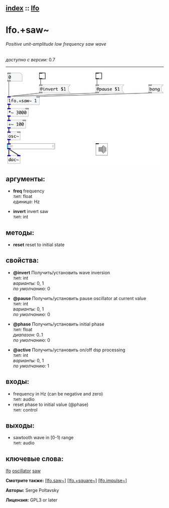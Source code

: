 [index](index.html) :: [lfo](category_lfo.html)
---

# lfo.+saw~

###### Positive unit-amplitude low frequency saw wave

*доступно с версии:* 0.7

---




[![example](../examples/img/lfo.%2Bsaw~.jpg)](../examples/pd/lfo.%2Bsaw~.pd)



## аргументы:

* **freq**
frequency<br>
_тип:_ float<br>
_единица:_ Hz<br>

* **invert**
invert saw<br>
_тип:_ int<br>



## методы:

* **reset**
reset to initial state<br>




## свойства:

* **@invert** 
Получить/установить wave inversion<br>
_тип:_ int<br>
_варианты:_ 0, 1<br>
_по умолчанию:_ 0<br>

* **@pause** 
Получить/установить pause oscillator at current value<br>
_тип:_ int<br>
_варианты:_ 0, 1<br>
_по умолчанию:_ 0<br>

* **@phase** 
Получить/установить initial phase<br>
_тип:_ float<br>
_диапазон:_ 0..1<br>
_по умолчанию:_ 0<br>

* **@active** 
Получить/установить on/off dsp processing<br>
_тип:_ int<br>
_варианты:_ 0, 1<br>
_по умолчанию:_ 1<br>



## входы:

* frequency in Hz (can be negative and zero)<br>
_тип:_ audio
* reset phase to initial value (@phase)<br>
_тип:_ control



## выходы:

* sawtooth wave in [0-1) range<br>
_тип:_ audio



## ключевые слова:

[lfo](keywords/lfo.html)
[oscillator](keywords/oscillator.html)
[saw](keywords/saw.html)



**Смотрите также:**
[\[lfo.saw~\]](lfo.saw~.html)
[\[lfo.+square~\]](lfo.%2Bsquare~.html)
[\[lfo.impulse~\]](lfo.impulse~.html)




**Авторы:** Serge Poltavsky




**Лицензия:** GPL3 or later





